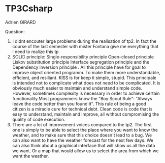 # TP3Csharp
Adrien GIRARD

Question:

1. I didnt encouter large problems during the realisation of tp2. In fact the course of the last semester with mister Fontana give me everything that i need to realize this tp
2. SOLID principle:  Single-responsibility principle Open–closed principle Liskov substitution principle Interface segregation principle and the Dependency inversion principle . All this principle have for goal to improve object oriented programm. To make them more understandable, efficient, and resiliant. 
KISS is for  keep it simple, stupid. This principale is intended not to complicate what does not need to be complicated. It is obviously much easier to maintain and understand simple code. However, sometimes complexity is necessary in order to achieve certain functionality.Most programmers know the "Boy Scout Rule": "Always leave the code better than you found it". This rule of being a good citizen is a miracle cure for technical debt.
Clean code is code that is easy to understand, maintain and improve, all without compromising the quality of code execution.
3. There are a lot of improvement voices compared to the tp2. The first one is simply to be able to select the place where you want to know the weather, and to make sure that this choice doesn't lead to a bug. We can also want to have the weather forecast for the next few days. We can also think about a graphical interface that will show us all the data we want. Or a map that would allow us to select the area from which we want the weather.

